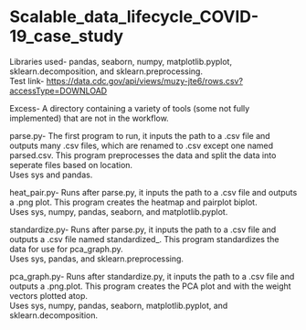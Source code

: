 # Scalable_data_lifecycle_COVID-19_case_study
Libraries used- pandas, seaborn, numpy, matplotlib.pyplot, sklearn.decomposition, and sklearn.preprocessing.  
Test link- https://data.cdc.gov/api/views/muzy-jte6/rows.csv?accessType=DOWNLOAD

Excess- A directory containing a variety of tools (some not fully implemented) that are not in the workflow.  

parse.py- The first program to run, it inputs the path to a .csv file and outputs many .csv files, which are renamed to <place>.csv except one named parsed.csv.
This program preprocesses the data and split the data into seperate files based on location.  
Uses sys and pandas.

heat_pair.py- Runs after parse.py, it inputs the path to a .csv file and outputs a .png plot.
This program creates the heatmap and pairplot biplot.  
Uses sys, numpy, pandas, seaborn, and matplotlib.pyplot.

standardize.py- Runs after parse.py, it inputs the path to a .csv file and outputs a .csv file named standardized_<filename>.
This program standardizes the data for use for pca_graph.py.  
Uses sys, pandas, and sklearn.preprocessing.

pca_graph.py- Runs after standardize.py, it inputs the path to a .csv file and outputs a .png.plot.
This program creates the PCA plot and with the weight vectors plotted atop.  
Uses sys, numpy, pandas, seaborn, matplotlib.pyplot, and sklearn.decomposition.
